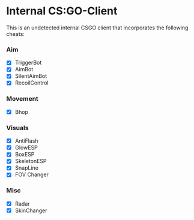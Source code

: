 # Internal CS:GO-Client

This is an undetected internal CSGO client that incorporates the following cheats:

### Aim
- [x] TriggerBot
- [x] AimBot
- [x] SilentAimBot
- [x] RecoilControl

### Movement
- [x] Bhop

### Visuals
- [x] AntiFlash
- [x] GlowESP
- [x] BoxESP
- [x] SkeletonESP 
- [x] SnapLine
- [x] FOV Changer

### Misc
- [x] Radar
- [x] SkinChanger
